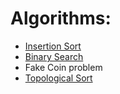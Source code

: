 # Algorithms:  

* [Insertion Sort](https://github.com/Pranjalmishra30/Learn-DSA/tree/main/Algorithms/Decrease_and_conquer/InsertionSort)   
* [Binary Search](https://github.com/Pranjalmishra30/Learn-DSA/tree/main/Algorithms/Decrease_and_conquer/BinarySearch)  
* Fake Coin problem  
* [Topological Sort](https://github.com/Pranjalmishra30/Learn-DSA/tree/main/Algorithms/Decrease_and_conquer/TopologicalSort)  




    
